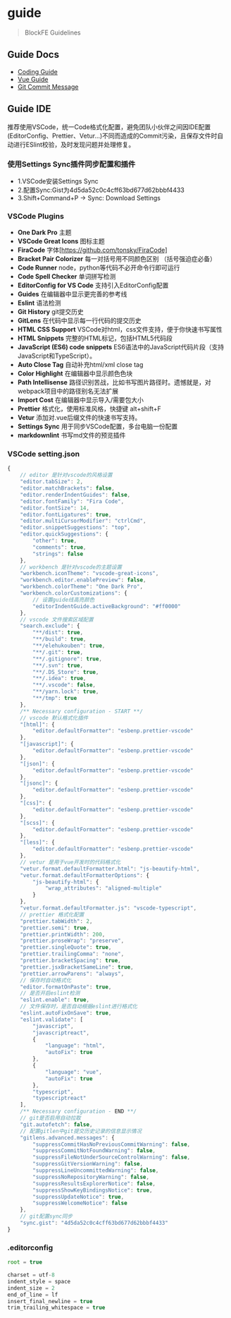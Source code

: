 # guide

> BlockFE Guidelines

## Guide Docs

- [Coding Guide](https://guide.aotu.io/)
- [Vue Guide](https://cn.vuejs.org/v2/style-guide/)
- [Git Commit Message](https://gist.github.com/stephenparish/9941e89d80e2bc58a153)

## Guide IDE

推荐使用VSCode，统一Code格式化配置，避免团队小伙伴之间因IDE配置(EditorConfig、Prettier、Vetur...)不同而造成的Commit污染，且保存文件时自动进行ESlint校验，及时发现问题并处理修复。

### 使用Settings Sync插件同步配置和插件

- 1.VSCode安装Settings Sync
- 2.配置Sync:Gist为4d5da52c0c4cff63bd677d62bbbf4433
- 3.Shift+Command+P -> Sync: Download Settings

### VSCode Plugins

- **One Dark Pro** 主题
- **VSCode Great Icons** 图标主题
- **FiraCode** 字体[https://github.com/tonsky/FiraCode]
- **Bracket Pair Colorizer** 每一对括号用不同颜色区别 （括号强迫症必备）
- **Code Runner** node，python等代码不必开命令行即可运行
- **Code Spell Checker** 单词拼写检测
- **EditorConfig for VS Code** 支持引入EditorConfig配置
- **Guides** 在编辑器中显示更完善的参考线
- **Eslint** 语法检测
- **Git History** git提交历史
- **GitLens** 在代码中显示每一行代码的提交历史
- **HTML CSS Support** VSCode对html，css文件支持，便于你快速书写属性
- **HTML Snippets** 完整的HTML标记，包括HTML5代码段
- **JavaScript (ES6) code snippets** ES6语法中的JavaScript代码片段（支持JavaScript和TypeScript）。
- **Auto Close Tag** 自动补充html/xml close tag
- **Color Highlight** 在编辑器中显示颜色色块
- **Path Intellisense** 路径识别苦战，比如书写图片路径时。遗憾就是，对webpack项目中的路径别名无法扩展
- **Import Cost** 在编辑器中显示导入/需要包大小
- **Prettier** 格式化，使用标准风格，快捷键 alt+shift+F
- **Vetur** 添加对.vue后缀文件的快速书写支持。
- **Settings Sync** 用于同步VSCode配置，多台电脑一份配置
- **markdownlint** 书写md文件的预览插件

### VSCode setting.json

```javascript
{
    // editor 是针对vscode的风格设置
    "editor.tabSize": 2,
    "editor.matchBrackets": false,
    "editor.renderIndentGuides": false,
    "editor.fontFamily": "Fira Code",
    "editor.fontSize": 14,
    "editor.fontLigatures": true,
    "editor.multiCursorModifier": "ctrlCmd",
    "editor.snippetSuggestions": "top",
    "editor.quickSuggestions": {
        "other": true,
        "comments": true,
        "strings": false
    },
    // workbench 是针对vscode的主题设置
    "workbench.iconTheme": "vscode-great-icons",
    "workbench.editor.enablePreview": false,
    "workbench.colorTheme": "One Dark Pro",
    "workbench.colorCustomizations": {
        // 设置guide线高亮颜色
        "editorIndentGuide.activeBackground": "#ff0000"
    },
    // vscode 文件搜索区域配置
    "search.exclude": {
        "**/dist": true,
        "**/build": true,
        "**/elehukouben": true,
        "**/.git": true,
        "**/.gitignore": true,
        "**/.svn": true,
        "**/.DS_Store": true,
        "**/.idea": true,
        "**/.vscode": false,
        "**/yarn.lock": true,
        "**/tmp": true
    },
    /** Necessary configuration - START **/
    // vscode 默认格式化插件
    "[html]": {
        "editor.defaultFormatter": "esbenp.prettier-vscode"
    },
    "[javascript]": {
        "editor.defaultFormatter": "esbenp.prettier-vscode"
    },
    "[json]": {
        "editor.defaultFormatter": "esbenp.prettier-vscode"
    },
    "[jsonc]": {
        "editor.defaultFormatter": "esbenp.prettier-vscode"
    },
    "[css]": {
        "editor.defaultFormatter": "esbenp.prettier-vscode"
    },
    "[scss]": {
        "editor.defaultFormatter": "esbenp.prettier-vscode"
    },
    "[less]": {
        "editor.defaultFormatter": "esbenp.prettier-vscode"
    },
    // vetur 是用于vue开发时的代码格式化
    "vetur.format.defaultFormatter.html": "js-beautify-html",
    "vetur.format.defaultFormatterOptions": {
        "js-beautify-html": {
            "wrap_attributes": "aligned-multiple"
        }
    },
    "vetur.format.defaultFormatter.js": "vscode-typescript",
    // prettier 格式化配置
    "prettier.tabWidth": 2,
    "prettier.semi": true,
    "prettier.printWidth": 200,
    "prettier.proseWrap": "preserve",
    "prettier.singleQuote": true,
    "prettier.trailingComma": "none",
    "prettier.bracketSpacing": true,
    "prettier.jsxBracketSameLine": true,
    "prettier.arrowParens": "always",
    // 保存时自动格式化
    "editor.formatOnPaste": true,
    // 是否开启eslint检测
    "eslint.enable": true,
    // 文件保存时，是否自动根据eslint进行格式化
    "eslint.autoFixOnSave": true,
    "eslint.validate": [
        "javascript",
        "javascriptreact",
        {
            "language": "html",
            "autoFix": true
        },
        {
            "language": "vue",
            "autoFix": true
        },
        "typescript",
        "typescriptreact"
    ],
    /** Necessary configuration - END **/
    // git是否启用自动拉取
    "git.autofetch": false,
    // 配置gitlen中git提交历史记录的信息显示情况
    "gitlens.advanced.messages": {
        "suppressCommitHasNoPreviousCommitWarning": false,
        "suppressCommitNotFoundWarning": false,
        "suppressFileNotUnderSourceControlWarning": false,
        "suppressGitVersionWarning": false,
        "suppressLineUncommittedWarning": false,
        "suppressNoRepositoryWarning": false,
        "suppressResultsExplorerNotice": false,
        "suppressShowKeyBindingsNotice": true,
        "suppressUpdateNotice": true,
        "suppressWelcomeNotice": false
    },
    // git配置sync同步
    "sync.gist": "4d5da52c0c4cff63bd677d62bbbf4433"
}
```

### .editorconfig

```javascript
root = true

charset = utf-8
indent_style = space
indent_size = 2
end_of_line = lf
insert_final_newline = true
trim_trailing_whitespace = true
```